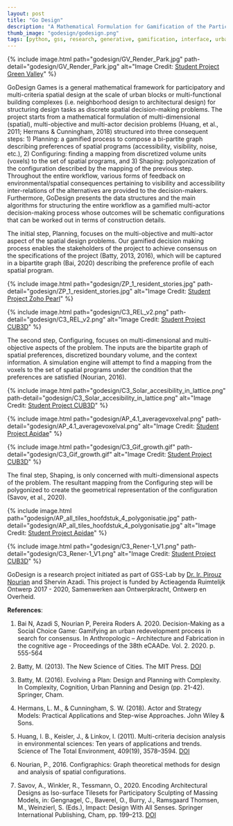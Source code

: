 ```yaml
---
layout: post
title: "Go Design"
description: "A Mathematical Formulation for Gamification of the Participatory Design Process"
thumb_image: "godesign/godesign.png"
tags: [python, gss, research, generative, gamification, interface, urban]
---
```


{% include image.html path="godesign/GV_Render_Park.jpg"
                      path-detail="godesign/GV_Render_Park.jpg"
                      alt="Image Credit: [Student Project Green Valley](https://frankvahstal.github.io/spatial_computing_project_template)" %}


GoDesign Games is a general mathematical framework for participatory and multi-criteria spatial design at the scale of urban blocks or multi-functional building complexes (i.e. neighborhood design to architectural design) for structuring design tasks as discrete spatial decision-making problems. The project starts from a mathematical formulation of multi-dimensional (spatial), multi-objective and multi-actor decision problems (Huang, et al., 2011; Hermans & Cunningham, 2018) structured into three consequent steps: 1) Planning: a gamified process to compose a bi-partite graph describing preferences of spatial programs (accessibility, visibility, noise, etc.), 2) Configuring: finding a mapping from discretized volume units (voxels) to the set of spatial programs, and 3) Shaping: polygonization of the configuration described by the mapping of the previous step. Throughout the entire workflow, various forms of feedback on environmental/spatial consequences pertaining to visibility and accessibility inter-relations of the alternatives are provided to the decision-makers. Furthermore, GoDesign presents the data structures and the main algorithms for structuring the entire workflow as a gamified multi-actor decision-making process whose outcomes will be schematic configurations that can be worked out in terms of construction details.

The initial step, Planning, focuses on the multi-objective and multi-actor aspect of the spatial design problems. Our gamified decision making process enables the stakeholders of the project to achieve consensus on the specifications of the project (Batty, 2013, 2016), which will be captured in a bipartite graph (Bai, 2020) describing the preference profile of each spatial program. 


{% include image.html path="godesign/ZP_1_resident_stories.jpg"
                      path-detail="godesign/ZP_1_resident_stories.jpg"
                      alt="Image Credit: [Student Project Zoho Pearl](https://miloumulder.github.io/spatial_computing_project_template/)" %}

{% include image.html path="godesign/C3_REL_v2.png"
                      path-detail="godesign/C3_REL_v2.png"
                      alt="Image Credit: [Student Project CUB3D](https://sanderbentvelsen.github.io/spatial_computing_project_template/)" %}

The second step, Configuring, focuses on multi-dimensional and multi-objective aspects of the problem. The inputs are the bipartite graph of spatial preferences, discretized boundary volume, and the context information. A simulation engine will attempt to find a mapping from the voxels to the set of spatial programs under the condition that the preferences are satisfied (Nourian, 2016). 

{% include image.html path="godesign/C3_Solar_accesibility_in_lattice.png"
                      path-detail="godesign/C3_Solar_accesibility_in_lattice.png"
                      alt="Image Credit: [Student Project CUB3D](https://sanderbentvelsen.github.io/spatial_computing_project_template/)" %}

{% include image.html path="godesign/AP_4.1_averagevoxelval.png"
                      path-detail="godesign/AP_4.1_averagevoxelval.png"
                      alt="Image Credit: [Student Project Apidae](https://edaakaltun.github.io/project_apidae/)" %}

{% include image.html path="godesign/C3_Gif_growth.gif"
                      path-detail="godesign/C3_Gif_growth.gif"
                      alt="Image Credit: [Student Project CUB3D](https://sanderbentvelsen.github.io/spatial_computing_project_template/)" %}


The final step, Shaping, is only concerned with multi-dimensional aspects of the problem. The resultant mapping from the Configuring step will be polygonized to create the geometrical representation of the configuration (Savov, et al., 2020).



{% include image.html path="godesign/AP_all_tiles_hoofdstuk_4_polygonisatie.jpg"
                      path-detail="godesign/AP_all_tiles_hoofdstuk_4_polygonisatie.jpg"
                      alt="Image Credit: [Student Project Apidae](https://edaakaltun.github.io/project_apidae/)" %}

{% include image.html path="godesign/C3_Rener-1_V1.png"
                      path-detail="godesign/C3_Rener-1_V1.png"
                      alt="Image Credit: [Student Project CUB3D](https://sanderbentvelsen.github.io/spatial_computing_project_template/)" %}

GoDesign is a research project initiated as part of GSS-Lab by [Dr. Ir. Pirouz Nourian](https://sites.google.com/site/pirouznourian/about-me?authuser=0) and Shervin Azadi. This project is funded by Actieagenda Ruimtelijk Ontwerp 2017 - 2020, Samenwerken aan Ontwerpkracht, Ontwerp en Overheid. 

**References**:

1. Bai N, Azadi S, Nourian P, Pereira Roders A. 2020. Decision-Making as a Social Choice Game: Gamifying an urban redevelopment process in search for consensus. In Anthropologic – Architecture and Fabrication in the cognitive age - Proceedings of the 38th eCAADe. Vol. 2. 2020. p. 555-564

1. Batty, M. (2013). The New Science of Cities. The MIT Press. [DOI](https://doi.org/10.7551/mitpress/9399.001.0001)

1. Batty, M. (2016). Evolving a Plan: Design and Planning with Complexity. In Complexity, Cognition, Urban Planning and Design (pp. 21-42). Springer, Cham.

1. Hermans, L. M., & Cunningham, S. W. (2018). Actor and Strategy Models: Practical Applications and Step-wise Approaches. John Wiley & Sons.

1. Huang, I. B., Keisler, J., & Linkov, I. (2011). Multi-criteria decision analysis in environmental sciences: Ten years of applications and trends. Science of The Total Environment, 409(19), 3578–3594. [DOI](https://doi.org/10.1016/j.scitotenv.2011.06.022)

1. Nourian, P., 2016. Configraphics: Graph theoretical methods for design and analysis of spatial configurations. 

1. Savov, A., Winkler, R., Tessmann, O., 2020. Encoding Architectural Designs as Iso-surface Tilesets for Participatory Sculpting of Massing Models, in: Gengnagel, C., Baverel, O., Burry, J., Ramsgaard Thomsen, M., Weinzierl, S. (Eds.), Impact: Design With All Senses. Springer International Publishing, Cham, pp. 199–213. [DOI](https://doi.org/10.1007/978-3-030-29829-6_16)